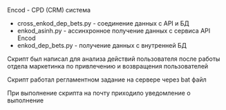 Encod - CPD (CRM) система

* cross_enkod_dep_bets.py - соединение данных с API и БД
* enkod_asinh.py - ассинхронное получение данных с сервиса API Encod
* enkod_dep_bets.py - получение данных с внутренней БД 

Скрипт был написал для анализа действий пользователя после работы отдела маркетинка по привлечению и возвращения пользователей 

Скрипт работал регламентном задание на сервере через bat файл

При выполнение скрипта на почту приходило уведомление о выполнение
